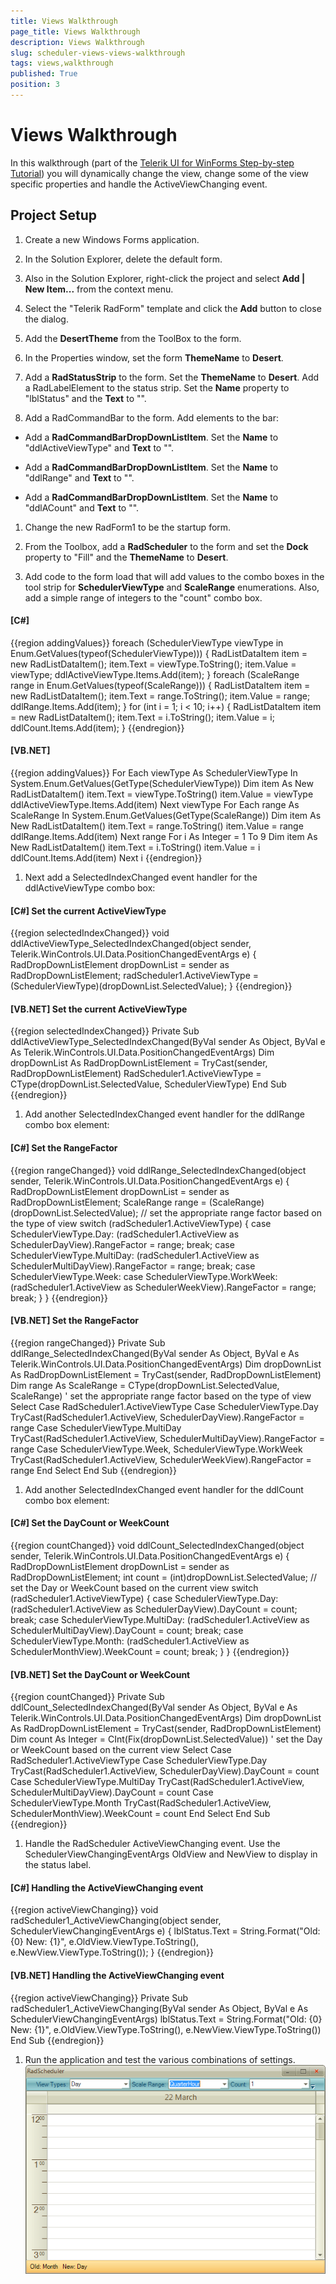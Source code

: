 ```yaml
---
title: Views Walkthrough
page_title: Views Walkthrough
description: Views Walkthrough
slug: scheduler-views-views-walkthrough
tags: views,walkthrough
published: True
position: 3
---
```


# Views Walkthrough



In this walkthrough (part of the [Telerik UI for WinForms Step-by-step Tutorial](http://www.telerik.com/support/documentation-and-tutorials/step-by-step-tutorial-for-winforms.aspx)) you will
        dynamically change the view, change some of the view specific properties and
        handle the ActiveViewChanging event.
      

## Project Setup

1. Create a new Windows Forms application.

1. In the Solution Explorer, delete the default form.

1. Also in the Solution Explorer, right-click the project and select __Add | New Item...__ from the context menu.
            

1. Select the "Telerik RadForm" template and click the __Add__ button to close the dialog.
            

1. Add the __DesertTheme__ from the ToolBox to the form.
            

1. In the Properties window, set the form __ThemeName__ to __Desert__.
            

1. Add a __RadStatusStrip__ to the form. Set the
              __ThemeName__ to __Desert__. Add a
              RadLabelElement to the status strip. Set the __Name__ property
              to "lblStatus" and the __Text__ to "".
            

1. Add a RadCommandBar to the form. Add elements to the bar:

* Add a
                  __RadCommandBarDropDownListItem__. Set the
                  __Name__ to "ddlActiveViewType" and
                  __Text__ to "".
                

* Add a
                  __RadCommandBarDropDownListItem__. Set the
                  __Name__ to "ddlRange" and __Text__ to
                  "".
                

* Add a
                  __RadCommandBarDropDownListItem__. Set the
                  __Name__ to "ddlACount" and __Text__ to
                  "".
                

1. Change the new RadForm1 to be the startup form.

1. From the Toolbox, add a __RadScheduler__ to the form and
              set the __Dock__ property to "Fill" and the
              __ThemeName__ to __Desert__.
            

1. Add code to the form load that will add values to the combo boxes in
              the tool strip for __SchedulerViewType__ and
              __ScaleRange__ enumerations. Also, add a simple range of
              integers to the "count" combo box.
            

#### __[C#]__

{{region addingValues}}
	            foreach (SchedulerViewType viewType in Enum.GetValues(typeof(SchedulerViewType)))
	            {
	                RadListDataItem item = new RadListDataItem();
	                item.Text = viewType.ToString();
	                item.Value = viewType;
	                ddlActiveViewType.Items.Add(item);
	            }
	            foreach (ScaleRange range in Enum.GetValues(typeof(ScaleRange)))
	            {
	                RadListDataItem item = new RadListDataItem();
	                item.Text = range.ToString();
	                item.Value = range;
	                ddlRange.Items.Add(item);
	            }
	            for (int i = 1; i < 10; i++)
	            {
	                RadListDataItem item = new RadListDataItem();
	                item.Text = i.ToString();
	                item.Value = i;
	                ddlCount.Items.Add(item);
	            }
	{{endregion}}



#### __[VB.NET]__

{{region addingValues}}
	        For Each viewType As SchedulerViewType In System.Enum.GetValues(GetType(SchedulerViewType))
	            Dim item As New RadListDataItem()
	            item.Text = viewType.ToString()
	            item.Value = viewType
	            ddlActiveViewType.Items.Add(item)
	        Next viewType
	        For Each range As ScaleRange In System.Enum.GetValues(GetType(ScaleRange))
	            Dim item As New RadListDataItem()
	            item.Text = range.ToString()
	            item.Value = range
	            ddlRange.Items.Add(item)
	        Next range
	        For i As Integer = 1 To 9
	            Dim item As New RadListDataItem()
	            item.Text = i.ToString()
	            item.Value = i
	            ddlCount.Items.Add(item)
	        Next i
	{{endregion}}



1. Next add a SelectedIndexChanged event handler for the
              ddlActiveViewType combo box:
            

#### __[C#] Set the current ActiveViewType__

{{region selectedIndexChanged}}
	        void ddlActiveViewType_SelectedIndexChanged(object sender, Telerik.WinControls.UI.Data.PositionChangedEventArgs e)
	        {
	            RadDropDownListElement dropDownList = sender as RadDropDownListElement;
	            radScheduler1.ActiveViewType = (SchedulerViewType)(dropDownList.SelectedValue);
	        }
	{{endregion}}



#### __[VB.NET] Set the current ActiveViewType__

{{region selectedIndexChanged}}
	    Private Sub ddlActiveViewType_SelectedIndexChanged(ByVal sender As Object, ByVal e As Telerik.WinControls.UI.Data.PositionChangedEventArgs)
	        Dim dropDownList As RadDropDownListElement = TryCast(sender, RadDropDownListElement)
	        RadScheduler1.ActiveViewType = CType(dropDownList.SelectedValue, SchedulerViewType)
	    End Sub
	{{endregion}}



1. Add another SelectedIndexChanged event handler for the ddlRange combo
              box element:
            

#### __[C#] Set the RangeFactor__

{{region rangeChanged}}
	        void ddlRange_SelectedIndexChanged(object sender, Telerik.WinControls.UI.Data.PositionChangedEventArgs e)
	        {
	            RadDropDownListElement dropDownList = sender as RadDropDownListElement;
	            ScaleRange range = (ScaleRange)(dropDownList.SelectedValue);
	            // set the appropriate range factor based on the type of view
	            switch (radScheduler1.ActiveViewType)
	            {
	                case SchedulerViewType.Day:
	                    (radScheduler1.ActiveView as SchedulerDayView).RangeFactor = range;
	                    break;
	                case SchedulerViewType.MultiDay:
	                    (radScheduler1.ActiveView as SchedulerMultiDayView).RangeFactor = range;
	                    break;
	                case SchedulerViewType.Week:
	                case SchedulerViewType.WorkWeek:
	                    (radScheduler1.ActiveView as SchedulerWeekView).RangeFactor = range;
	                    break;
	            }
	        }
	{{endregion}}



#### __[VB.NET] Set the RangeFactor__

{{region rangeChanged}}
	    Private Sub ddlRange_SelectedIndexChanged(ByVal sender As Object, ByVal e As Telerik.WinControls.UI.Data.PositionChangedEventArgs)
	        Dim dropDownList As RadDropDownListElement = TryCast(sender, RadDropDownListElement)
	        Dim range As ScaleRange = CType(dropDownList.SelectedValue, ScaleRange)
	        ' set the appropriate range factor based on the type of view
	        Select Case RadScheduler1.ActiveViewType
	            Case SchedulerViewType.Day
	                TryCast(RadScheduler1.ActiveView, SchedulerDayView).RangeFactor = range
	            Case SchedulerViewType.MultiDay
	                TryCast(RadScheduler1.ActiveView, SchedulerMultiDayView).RangeFactor = range
	            Case SchedulerViewType.Week, SchedulerViewType.WorkWeek
	                TryCast(RadScheduler1.ActiveView, SchedulerWeekView).RangeFactor = range
	        End Select
	    End Sub
	{{endregion}}



1. Add another SelectedIndexChanged event handler for the ddlCount combo
              box element:
            

#### __[C#] Set the DayCount or WeekCount__

{{region countChanged}}
	        void ddlCount_SelectedIndexChanged(object sender, Telerik.WinControls.UI.Data.PositionChangedEventArgs e)
	        {
	            RadDropDownListElement dropDownList = sender as RadDropDownListElement;
	            int count = (int)dropDownList.SelectedValue;
	            // set the Day or WeekCount based on the current view
	            switch (radScheduler1.ActiveViewType)
	            {
	                case SchedulerViewType.Day:
	                    (radScheduler1.ActiveView as SchedulerDayView).DayCount = count;
	                    break;
	                case SchedulerViewType.MultiDay:
	                    (radScheduler1.ActiveView as SchedulerMultiDayView).DayCount = count;
	                    break;
	                case SchedulerViewType.Month:
	                    (radScheduler1.ActiveView as SchedulerMonthView).WeekCount = count;
	                    break;
	            }
	        }
	{{endregion}}



#### __[VB.NET] Set the DayCount or WeekCount__

{{region countChanged}}
	    Private Sub ddlCount_SelectedIndexChanged(ByVal sender As Object, ByVal e As Telerik.WinControls.UI.Data.PositionChangedEventArgs)
	        Dim dropDownList As RadDropDownListElement = TryCast(sender, RadDropDownListElement)
	        Dim count As Integer = CInt(Fix(dropDownList.SelectedValue))
	        ' set the Day or WeekCount based on the current view
	        Select Case RadScheduler1.ActiveViewType
	            Case SchedulerViewType.Day
	                TryCast(RadScheduler1.ActiveView, SchedulerDayView).DayCount = count
	            Case SchedulerViewType.MultiDay
	                TryCast(RadScheduler1.ActiveView, SchedulerMultiDayView).DayCount = count
	            Case SchedulerViewType.Month
	                TryCast(RadScheduler1.ActiveView, SchedulerMonthView).WeekCount = count
	        End Select
	    End Sub
	{{endregion}}



1. Handle the RadScheduler ActiveViewChanging event. Use the
              SchedulerViewChangingEventArgs OldView and NewView to display in the
              status label.
            

#### __[C#] Handling the ActiveViewChanging event__

{{region activeViewChanging}}
	        void radScheduler1_ActiveViewChanging(object sender, SchedulerViewChangingEventArgs e)
	        {
	            lblStatus.Text = String.Format("Old: {0} New: {1}",
	            e.OldView.ViewType.ToString(), e.NewView.ViewType.ToString());
	        }
	{{endregion}}



#### __[VB.NET] Handling the ActiveViewChanging event__

{{region activeViewChanging}}
	    Private Sub radScheduler1_ActiveViewChanging(ByVal sender As Object, ByVal e As SchedulerViewChangingEventArgs)
	        lblStatus.Text = String.Format("Old: {0} New: {1}", e.OldView.ViewType.ToString(), e.NewView.ViewType.ToString())
	    End Sub
	{{endregion}}



1. Run the application and test the various combinations of
              settings.
            ![scheduler-views-views-walkthrough 001](images/scheduler-views-views-walkthrough001.png)
